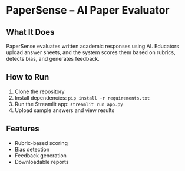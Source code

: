 # PaperSense – AI Paper Evaluator

## What It Does
PaperSense evaluates written academic responses using AI. Educators upload answer sheets, and the system scores them based on rubrics, detects bias, and generates feedback.

## How to Run
1. Clone the repository
2. Install dependencies: `pip install -r requirements.txt`
3. Run the Streamlit app: `streamlit run app.py`
4. Upload sample answers and view results

## Features
- Rubric-based scoring
- Bias detection
- Feedback generation
- Downloadable reports

